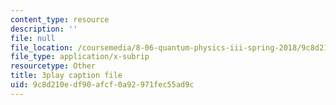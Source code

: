 ```yaml
---
content_type: resource
description: ''
file: null
file_location: /coursemedia/8-06-quantum-physics-iii-spring-2018/9c8d210edf90afcf0a92971fec55ad9c_omqSBV--uQ4.srt
file_type: application/x-subrip
resourcetype: Other
title: 3play caption file
uid: 9c8d210e-df90-afcf-0a92-971fec55ad9c
---
```

